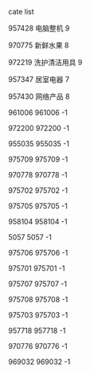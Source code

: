cate list

957428 电脑整机 9

970775 新鲜水果 8

972219 洗护清洁用具 9

957347 居室电器 7

957430 网络产品 8

961006 961006 -1

972200 972200 -1

955035 955035 -1

975709 975709 -1

970778 970778 -1

975702 975702 -1

975705 975705 -1

958104 958104 -1

5057 5057 -1

975706 975706 -1

975701 975701 -1

975707 975707 -1

975708 975708 -1

975703 975703 -1

957718 957718 -1

970776 970776 -1

969032 969032 -1


